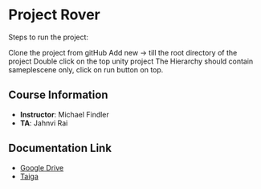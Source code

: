 # Project Rover

Steps to run the project:

Clone the project from gitHub
Add new -> till the root directory of the project
Double click on the top unity project
The Hierarchy should contain sameplescene only, click on run button on top.

## Course Information
- **Instructor**: Michael Findler
- **TA**: Jahnvi Rai

## Documentation Link
- [Google Drive](https://drive.google.com/drive/u/1/folders/179mMU8yw6jKtETn6Q0-5lH5IkhCP958J)
- [Taiga](https://tree.taiga.io/project/gmatti1-ser574roverprojectui/timeline)

